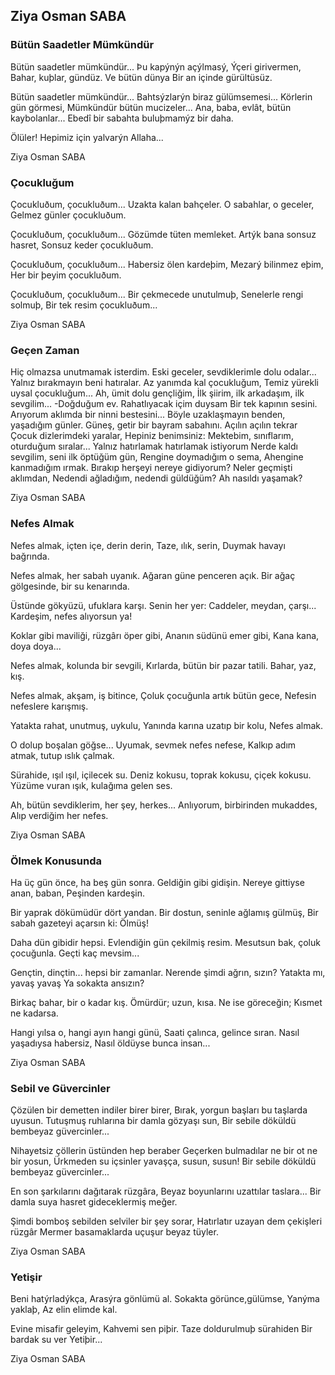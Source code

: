 ## Ziya Osman SABA

### Bütün Saadetler Mümkündür

Bütün saadetler mümkündür...
Þu kapýnýn açýlmasý,
Ýçeri girivermen,
Bahar, kuþlar, gündüz.
Ve bütün dünya
Bir an içinde gürültüsüz.

Bütün saadetler mümkündür...
Bahtsýzlarýn biraz gülümsemesi...
Körlerin gün görmesi,
Mümkündür bütün mucizeler...
Ana, baba, evlât, bütün kaybolanlar...
Ebedî bir sabahta buluþmamýz bir daha.

Ölüler! Hepimiz için yalvarýn Allaha...

Ziya Osman SABA

### Çocukluğum

Çocukluðum, çocukluðum...
Uzakta kalan bahçeler.
O sabahlar, o geceler,
Gelmez günler çocukluðum.

Çocukluðum, çocukluðum...
Gözümde tüten memleket.
Artýk bana sonsuz hasret,
Sonsuz keder çocukluðum.

Çocukluðum, çocukluðum...
Habersiz ölen kardeþim,
Mezarý bilinmez eþim,
Her bir þeyim çocukluðum.

Çocukluðum, çocukluðum...
Bir çekmecede unutulmuþ,
Senelerle rengi solmuþ,
Bir tek resim çocukluðum...

Ziya Osman SABA

### Geçen Zaman

Hiç olmazsa unutmamak isterdim.
Eski geceler, sevdiklerimle dolu odalar...
Yalnız bırakmayın beni hatıralar.
Az yanımda kal çocukluğum,
Temiz yürekli uysal çocukluğum...
Ah, ümit dolu gençliğim,
İlk şiirim, ilk arkadaşım, ilk sevgilim...
-Doğduğum ev. Rahatlıyacak içim duysam
Bir tek kapının sesini.
Arıyorum aklımda bir ninni bestesini...
Böyle uzaklaşmayın benden, yaşadığım günler.
Güneş, getir bir bayram sabahını.
Açılın açılın tekrar
Çocuk dizlerimdeki yaralar,
Hepiniz benimsiniz:
Mektebim, sınıflarım, oturduğum sıralar...
Yalnız hatırlamak hatırlamak istiyorum
Nerde kaldı sevgilim, seni ilk öptüğüm gün,
Rengine doymadığım o sema,
Ahengine kanmadığım ırmak.
Bırakıp herşeyi nereye gidiyorum?
Neler geçmişti aklımdan,
Nedendi ağladığım, nedendi güldüğüm?
Ah nasıldı yaşamak?

Ziya Osman SABA

### Nefes Almak

Nefes almak, içten içe, derin derin,
Taze, ılık, serin,
Duymak havayı bağrında.

Nefes almak, her sabah uyanık.
Ağaran güne penceren açık.
Bir ağaç gölgesinde, bir su kenarında.

Üstünde gökyüzü, ufuklara karşı.
Senin her yer: Caddeler, meydan, çarşı...
Kardeşim, nefes alıyorsun ya!

Koklar gibi maviliği, rüzgârı öper gibi,
Ananın südünü emer gibi,
Kana kana, doya doya...

Nefes almak, kolunda bir sevgili,
Kırlarda, bütün bir pazar tatili.
Bahar, yaz, kış.

Nefes almak, akşam, iş bitince,
Çoluk çocuğunla artık bütün gece,
Nefesin nefeslere karışmış.

Yatakta rahat, unutmuş, uykulu,
Yanında karına uzatıp bir kolu,
Nefes almak.

O dolup boşalan göğse...
Uyumak, sevmek nefes nefese,
Kalkıp adım atmak, tutup ıslık çalmak.

Sürahide, ışıl ışıl, içilecek su.
Deniz kokusu, toprak kokusu, çiçek kokusu.
Yüzüme vuran ışık, kulağıma gelen ses.

Ah, bütün sevdiklerim, her şey, herkes...
Anlıyorum, birbirinden mukaddes,
Alıp verdiğim her nefes.

Ziya Osman SABA

### Ölmek Konusunda

Ha üç gün önce, ha beş gün sonra.
Geldiğin gibi gidişin.
Nereye gittiyse anan, baban,
Peşinden kardeşin.

Bir yaprak dökümüdür dört yandan.
Bir dostun, seninle ağlamış gülmüş,
Bir sabah gazeteyi açarsın ki:
Ölmüş!

Daha dün gibidir hepsi.
Evlendiğin gün çekilmiş resim.
Mesutsun bak, çoluk çocuğunla.
Geçti kaç mevsim...

Gençtin, dinçtin... hepsi bir zamanlar.
Nerende şimdi ağrın, sızın?
Yatakta mı, yavaş yavaş
Ya sokakta ansızın?

Birkaç bahar, bir o kadar kış.
Ömürdür; uzun, kısa.
Ne ise göreceğin;
Kısmet ne kadarsa.

Hangi yılsa o, hangi ayın hangi günü,
Saati çalınca, gelince sıran.
Nasıl yaşadıysa habersiz,
Nasıl öldüyse bunca insan...

Ziya Osman SABA

### Sebil ve Güvercinler

Çözülen bir demetten indiler birer birer,
Bırak, yorgun başları bu taşlarda uyusun.
Tutuşmuş ruhlarına bir damla gözyaşı sun,
Bir sebile döküldü bembeyaz güvercinler...

Nihayetsiz çöllerin üstünden hep beraber
Geçerken bulmadılar ne bir ot ne bir yosun,
Ürkmeden su içsinler yavaşça, susun, susun!
Bir sebile döküldü bembeyaz güvercinler...

En son şarkılarını dağıtarak rüzgâra,
Beyaz boyunlarını uzattılar taslara...
Bir damla suya hasret gideceklermiş meğer.

Şimdi bomboş sebilden selviler bir şey sorar,
Hatırlatır uzayan dem çekişleri rüzgâr
Mermer basamaklarda uçuşur beyaz tüyler.

Ziya Osman SABA

### Yetişir

Beni hatýrladýkça,
Arasýra gönlümü al.
Sokakta görünce,gülümse,
Yanýma yaklaþ,
Az elin elimde kal.

Evine misafir geleyim,
Kahvemi sen piþir.
Taze doldurulmuþ sürahiden
Bir bardak su ver
Yetiþir...

Ziya Osman SABA